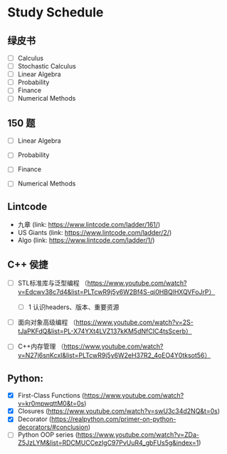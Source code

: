 # Study Schedule

## 绿皮书
- [ ] Calculus 
- [ ] Stochastic Calculus
- [ ] Linear Algebra
- [ ] Probability
- [ ] Finance
- [ ] Numerical Methods

## 150 题 
- [ ] Linear Algebra
- [ ] Probability
- [ ] Finance
- [ ] Numerical Methods


## Lintcode
- 九章 (link: https://www.lintcode.com/ladder/161/)
- US Giants (link: https://www.lintcode.com/ladder/2/)
- Algo (link: https://www.lintcode.com/ladder/1/)

## C++ 侯捷
- [ ] STL标准库与泛型编程 （https://www.youtube.com/watch?v=Edcwv38c7d4&list=PLTcwR9j5y6W2Bf4S-qi0HBQlHXQVFoJrP）
	- [ ] 1 认识headers、版本、重要资源
- [ ] 面向对象高级编程 （https://www.youtube.com/watch?v=2S-tJaPKFdQ&list=PL-X74YXt4LVZ137kKM5dNfCIC4tsScerb）
- [ ] C++内存管理 （https://www.youtube.com/watch?v=N27j6snKcxI&list=PLTcwR9j5y6W2eH37R2_4oEO4Y0tksot56）


## Python:
- [X] First-Class Functions (https://www.youtube.com/watch?v=kr0mpwqttM0&t=0s)
- [X] Closures (https://www.youtube.com/watch?v=swU3c34d2NQ&t=0s)
- [X] Decorator (https://realpython.com/primer-on-python-decorators/#conclusion)
- [ ] Python OOP series (https://www.youtube.com/watch?v=ZDa-Z5JzLYM&list=RDCMUCCezIgC97PvUuR4_gbFUs5g&index=1)
